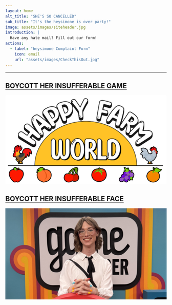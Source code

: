 ```yaml
---
layout: home
alt_title: "SHE'S SO CANCELLED"
sub_title: "It's the heysimone is over party!"
image: assets/images/siteheader.jpg
introduction: |
  Have any hate mail? Fill out our form!
actions:
  - label: "heysimone Complaint Form"
    icon: email
    url: "assets/images/CheckThisOut.jpg"
---
```

* * *
  
[BOYCOTT HER INSUFFERABLE GAME](/HappyFarmWorld/)
------

[![HappyFarmWorld](assets/images/HFWBanner.png)](/HappyFarmWorld/)

[BOYCOTT HER INSUFFERABLE FACE](/About/)
------

[![About](assets/images/IMG_5373.jpg)](/About/)